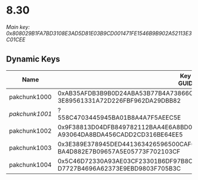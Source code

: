 # 8.30

###### Main key: 0x808029B1FA7BD3108E3AD5D81E03B9CD001471FE1546B9B902A52113E3C01CEE

## Dynamic Keys

| Name         | Key<br/>GUID                                                                                            |
|--------------|---------------------------------------------------------------------------------------------------------|
| pakchunk1000 | 0xAB35AFDB3B9B0D24ABA53B77B4A73866C45EA91DD004A8E1535706CD57BB287E<br/>3E89561331A72D226FBF962DA29DBB82 |
| *pakchunk1001* | ?<br/>558C4703445945BA01B8A4A7F5AEEC5E                                                                |
| pakchunk1002 | 0x9F38813D04DFB849782112BAA4E6A8BD0A6A402EA7B0C419153C7E0C483ADAAE<br/>A93064DA8BDA456CADD2CD316BE64EE5 |
| pakchunk1003 | 0x3E389E378945DED441363426596500CAF654695D0EACF18F630AEA353F194AEB<br/>BA4D882E7B09657A5E05773F702103CF |
| pakchunk1004 | 0x5C46D72330A93AE03CF23301B6DF97B8CB7E35A3885A5BDFA56F61EE2FDD1653<br/>D7727B4696A62373E9EBD9803F705B3C |
